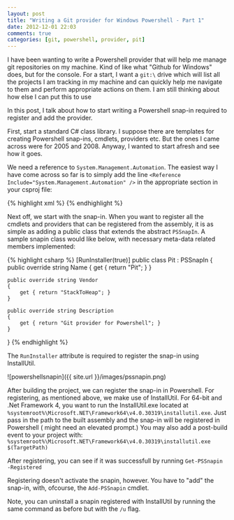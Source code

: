 ```yaml
---
layout: post
title: "Writing a Git provider for Windows Powershell - Part 1"
date: 2012-12-01 22:03
comments: true
categories: [git, powershell, provider, pit]
---
```


I have been wanting to write a Powershell provider that will help me manage git repositories on my machine. Kind of like what "Github for Windows" does, but for the console. For a start, I want a `git:\` drive which will list all the projects I am tracking in my machine and can quickly help me navigate to them and perform appropriate actions on them. I am still thinking about how else I can put this to use

In this post, I talk about how to start writing a Powershell snap-in required to register and add the provider.

First, start a standard C# class library. I suppose there are templates for creating Powershell snap-ins, cmdlets, providers etc. But the ones I came across were for 2005 and 2008. Anyway, I wanted to start afresh and see how it goes.

We need a reference to `System.Management.Automation`. The easiest way I have come across so far is to simply add the line `<Reference Include="System.Management.Automation" />` in the appropriate section in your csproj file:

{% highlight xml %}
<ItemGroup>
	<Reference Include="System" />
	<Reference Include="System.Core" />
	<Reference Include="System.Xml.Linq" />
	<Reference Include="System.Data.DataSetExtensions" />
	<Reference Include="Microsoft.CSharp" />
	<Reference Include="System.Data" />
	<Reference Include="System.Xml" />
	<Reference Include="System.Management.Automation" />
</ItemGroup>
{% endhighlight %}

Next off, we start with the snap-in. When you want to register all the cmdlets and providers that can be registered from the assembly, it is as simple as adding a public class that extends the abstract `PSSnapIn`. A sample snapin class would like below, with necessary meta-data related members implemented:

{% highlight csharp %}
[RunInstaller(true)]
public class Pit : PSSnapIn
{
    public override string Name
    {
        get { return "Pit"; }
    }

    public override string Vendor
    {
        get { return "StackToHeap"; }
    }

    public override string Description
    {
        get { return "Git provider for Powershell"; }
    }
}
{% endhighlight %}

The `RunInstaller` attribute is required to register the snap-in using InstallUtil.

![powershellsnapin]({{ site.url }}/images/pssnapin.png)

After building the project, we can register the snap-in in Powershell. For registering, as mentioned above, we make use of InstallUtil. For 64-bit and .Net Framework 4, you want to run the InstallUtil.exe located at `%systemroot%\Microsoft.NET\Framework64\v4.0.30319\installutil.exe`. Just pass in the path to the built assembly and the snap-in will be registered in Powershell ( might need an elevated prompt.) You may also add a post-build event to your project with: `%systemroot%\Microsoft.NET\Framework64\v4.0.30319\installutil.exe $(TargetPath)`

After registering, you can see if it was successfull by running `Get-PSSnapin -Registered`

Registering doesn't activate the snapin, however. You have to "add" the snap-in, with, ofcourse, the `Add-PSSnapin`  cmdlet.

Note, you can uninstall a snapin registered with InstallUtil by running the same command as before but with the `/u` flag.
